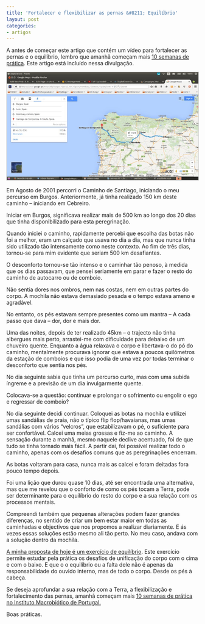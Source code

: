 ```yaml
---
title: 'Fortalecer e flexibilizar as pernas &#8211; Equilíbrio'
layout: post
categories:
- artigos
---
```

A antes de começar este artigo que contém um vídeo para fortalecer as pernas e o equilíbrio, lembro que amanhã começam mais [10 semanas de prática][1]. Este artigo está incluído nessa divulgação.


<p align="center"><img src="/pimagens/2015-01-05.jpg" style="border: 1px solid #ccc; padding: 0px; width: 600px"></p>


Em Agosto de 2001 percorri o Caminho de Santiago, iniciando o meu percurso em Burgos. Anteriormente, já tinha realizado 150 km deste caminho &#8211; iniciando em Cebreiro.

Iniciar em Burgos, significava realizar mais de 500 km ao longo dos 20 dias que tinha disponibilizado para esta peregrinação.

Quando iniciei o caminho, rapidamente percebi que escolha das botas não foi a melhor, eram um calçado que usava no dia a dia, mas que nunca tinha sido utilizado tão intensamente como neste contexto. Ao fim de três dias, tornou-se para mim evidente que seriam 500 km desafiantes.

O desconforto tornou-se tão intenso e o caminhar tão penoso, à medida que os dias passavam, que pensei seriamente em parar e fazer o resto do caminho de autocarro ou de comboio.

Não sentia dores nos ombros, nem nas costas, nem em outras partes do corpo. A mochila não estava demasiado pesada e o tempo estava ameno e agradável.

No entanto, os pés estavam sempre presentes como um mantra &#8211; A cada passo que dava – dor, dor e mais dor.

Uma das noites, depois de ter realizado 45km &#8211; o trajecto não tinha albergues mais perto, arrastei-me com dificuldade para debaixo de um chuveiro quente. Enquanto a água relaxava o corpo e libertava-o do pó do caminho, mentalmente procurava ignorar que estava a poucos quilómetros da estação de comboios e que isso podia de uma vez por todas terminar o desconforto que sentia nos pés.

No dia seguinte sabia que tinha um percurso curto, mas com uma subida íngreme e a previsão de um dia invulgarmente quente.

Colocava-se a questão: continuar e prolongar o sofrimento ou engolir o ego e regressar de comboio?

No dia seguinte decidi continuar. Coloquei as botas na mochila e utilizei umas sandálias de praia, não o típico flip flop/havaianas, mas umas sandálias com vários &#8220;velcros&#8221;, que estabilizavam o pé, o suficiente para ser confortável. Calcei uma meias grossas e fiz-me ao caminho. A sensação durante a manhã, mesmo naquele declive acentuado, foi de que tudo se tinha tornado mais fácil. A partir dai, foi possível realizar todo o caminho, apenas com os desafios comuns que as peregrinações encerram.

As botas voltaram para casa, nunca mais as calcei e foram deitadas fora pouco tempo depois.

Foi uma lição que durou quase 10 dias, até ser encontrada uma alternativa, mas que me revelou que o conforto de como os pés tocam a Terra, pode ser determinante para o equilíbrio do resto do corpo e a sua relação com os processos mentais.

Compreendi também que pequenas alterações podem fazer grandes diferenças, no sentido de criar um bem estar maior em todas as caminhadas e objectivos que nos propomos a realizar diariamente. E ás vezes essas soluções estão mesmo ali tão perto. No meu caso, andava com a solução dentro da mochila.

<a href="http://youtu.be/qf30z5xXKzA" target="_blank">A minha proposta de hoje é um exercício de equilíbrio</a>. Este exercício permite estudar pela prática os desafios de unificação do corpo com o cima e com o baixo. E que o o equilíbrio ou a falta dele não é apenas da responsabilidade do ouvido interno, mas de todo o corpo. Desde os pés à cabeça.

Se deseja aprofundar a sua relação com a Terra, a flexibilização e fortalecimento das pernas, amanhã começam mais [10 semanas de prática no Instituto Macrobiótico de Portugal. ][1]

Boas práticas.


 [1]: /aulas.html "Fortalecer as pernas"
 
